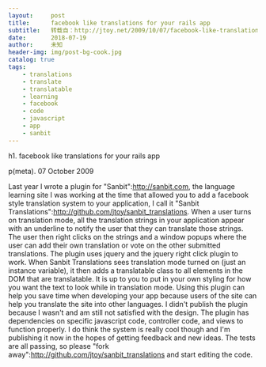 ```yaml
---
layout:     post
title:      facebook like translations for your rails app
subtitle:   转载自：http://jtoy.net/2009/10/07/facebook-like-translations-for-your-rails-app.textile
date:       2018-07-19
author:     未知
header-img: img/post-bg-cook.jpg
catalog: true
tags:
    - translations
    - translate
    - translatable
    - learning
    - facebook
    - code
    - javascript
    - app
    - sanbit
---
```



h1. facebook like translations for your rails app

p(meta). 07 October 2009

Last year I wrote a plugin for "Sanbit":http://sanbit.com, the language learning site I was working at the time that allowed you to add a facebook style translation system to your application, I call it "Sanbit Translations":http://github.com/jtoy/sanbit_translations. When a user turns on translation mode, all the translation strings in your application appear with an underline to notify the user that they can translate those strings. The user then right clicks on the strings and a window popups where the user can add their own translation or vote on the other submitted translations. The plugin uses jquery and the jquery right click plugin to work. When Sanbit Translations sees translation mode turned on (just an instance variable), it then adds a translatable class to all elements in the DOM that are translatable. It is up to you to put in your own styling for how you want the text to look while in translation mode. Using this plugin can help you save time when developing your app because users of the site can help you translate the site into other languages. I didn't publish the plugin because I wasn't and am still not satisfied with the design. The plugin has dependencies on specific javascript code, controller code, and views to function properly. I do think the system is really cool though and I'm publishing it now in the hopes of getting feedback and new ideas. The tests are all passing, so please "fork away":http://github.com/jtoy/sanbit_translations and start editing the code.


